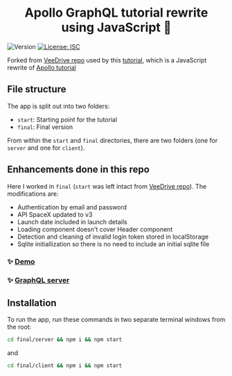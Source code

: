 <h1 align="center">Apollo GraphQL tutorial rewrite using JavaScript 👋</h1>
<p>
  <img alt="Version" src="https://img.shields.io/badge/version-1.0.0-blue.svg?cacheSeconds=2592000" />
  <a href="#" target="_blank">
    <img alt="License: ISC" src="https://img.shields.io/badge/License-ISC-yellow.svg" />
  </a>
</p>

Forked from [VeeDrive repo](https://github.com/agavitalis/VeeDrive) used by this [tutorial](https://github.com/agavitalis/VeeDrive), which is a JavaScript rewrite of [Apollo tutorial](https://www.apollographql.com/docs/tutorial/introduction)

## File structure

The app is split out into two folders:
- `start`: Starting point for the tutorial
- `final`: Final version

From within the `start` and `final` directories, there are two folders (one for `server` and one for `client`).

## Enhancements done in this repo

Here I worked in `final` (`start` was left intact from [VeeDrive repo](https://github.com/agavitalis/VeeDrive)). The modifications are:

* Authentication by email and password
* API SpaceX updated to v3
* Launch date included in launch details
* Loading component doesn't cover Header component
* Detection and cleaning of invalid login token stored in localStorage
* Sqlite initiallization so there is no need to include an initial sqlite file

### ✨ <a href="https://apollo-react-aqa7s7uoga-uc.a.run.app" target="_blank">Demo</a>
### ✨ <a href="https://apollo-server-aqa7s7uoga-uc.a.run.app" target="_blank">GraphQL server</a>

## Installation

To run the app, run these commands in two separate terminal windows from the root:

```bash
cd final/server && npm i && npm start
```

and

```bash
cd final/client && npm i && npm start
```